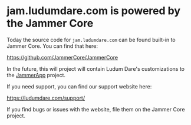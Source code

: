 # jam.ludumdare.com is powered by the Jammer Core
Today the source code for `jam.ludumdare.com` can be found built-in to Jammer Core. You can find that here:

https://github.com/JammerCore/JammerCore

In the future, this will project will contain Ludum Dare's customizations to the [JammerApp](https://github.com/JammerCore/JammerApp) project.


If you need support, you can find our support website here:

https://ludumdare.com/support/

If you find bugs or issues with the website, file them on the Jammer Core project.
